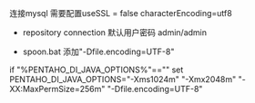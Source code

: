 连接mysql 需要配置useSSL = false characterEncoding=utf8


* repository connection 默认用户密码 admin/admin

* spoon.bat 添加"-Dfile.encoding=UTF-8"

if "%PENTAHO_DI_JAVA_OPTIONS%"=="" set PENTAHO_DI_JAVA_OPTIONS="-Xms1024m" "-Xmx2048m" "-XX:MaxPermSize=256m" "-Dfile.encoding=UTF-8"